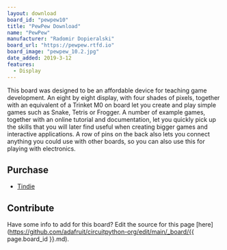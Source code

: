 ```yaml
---
layout: download
board_id: "pewpew10"
title: "PewPew Download"
name: "PewPew"
manufacturer: "Radomir Dopieralski"
board_url: "https://pewpew.rtfd.io"
board_image: "pewpew_10.2.jpg"
date_added: 2019-3-12
features:
  - Display
---
```


This board was designed to be an affordable device for teaching game
development. An eight by eight display, with four shades of pixels, together
with an equivalent of a Trinket M0 on board let you create and play simple
games such as Snake, Tetris or Frogger. A number of example games, together
with an online tutorial and documentation, let you quickly pick up the skills
that you will later find useful when creating bigger games and interactive
applications. A row of pins on the back also lets you connect anything you
could use with other boards, so you can also use this for playing with
electronics.

## Purchase
* [Tindie](https://www.tindie.com/products/14890/)

## Contribute

Have some info to add for this board? Edit the source for this page [here](https://github.com/adafruit/circuitpython-org/edit/main/_board/{{ page.board_id }}.md).
